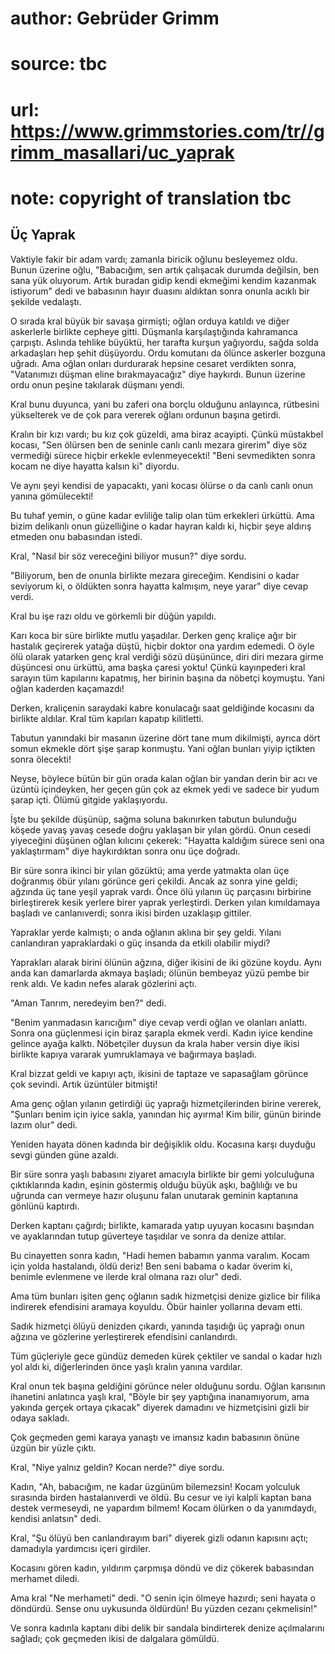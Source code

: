 # author: Gebrüder Grimm
# source: tbc
# url: https://www.grimmstories.com/tr//grimm_masallari/uc_yaprak
# note: copyright of translation tbc

## Üç Yaprak 

Vaktiyle fakir bir adam vardı; zamanla biricik oğlunu besleyemez oldu.
Bunun üzerine oğlu, "Babacığım, sen artık çalışacak durumda değilsin,
ben sana yük oluyorum. Artık buradan gidip kendi ekmeğimi kendim
kazanmak istiyorum" dedi ve babasının hayır duasını aldıktan sonra
onunla acıklı bir şekilde vedalaştı.

O sırada kral büyük bir savaşa girmişti; oğlan orduya katıldı ve diğer
askerlerle birlikte cepheye gitti. Düşmanla karşılaştığında kahramanca
çarpıştı. Aslında tehlike büyüktü, her tarafta kurşun yağıyordu, sağda
solda arkadaşları hep şehit düşüyordu. Ordu komutanı da ölünce askerler
bozguna uğradı. Ama oğlan onları durdurarak hepsine cesaret verdikten
sonra, "Vatanımızı düşman eline bırakmayacağız" diye haykırdı. Bunun
üzerine ordu onun peşine takılarak düşmanı yendi.

Kral bunu duyunca, yani bu zaferi ona borçlu olduğunu anlayınca,
rütbesini yükselterek ve de çok para vererek oğlanı ordunun başına
getirdi.

Kralın bir kızı vardı; bu kız çok güzeldi, ama biraz acayipti. Çünkü
müstakbel kocası, "Sen ölürsen ben de seninle canlı canlı mezara
girerim" diye söz vermediği sürece hiçbir erkekle evlenmeyecekti!
"Beni sevmedikten sonra kocam ne diye hayatta kalsın ki" diyordu.

Ve aynı şeyi kendisi de yapacaktı, yani kocası ölürse o da canlı canlı
onun yanına gömülecekti!

Bu tuhaf yemin, o güne kadar evliliğe talip olan tüm erkekleri ürküttü.
Ama bizim delikanlı onun güzelliğine o kadar hayran kaldı ki, hiçbir
şeye aldırış etmeden onu babasından istedi.

Kral, "Nasıl bir söz vereceğini biliyor musun?" diye sordu.

"Biliyorum, ben de onunla birlikte mezara gireceğim. Kendisini o kadar
seviyorum ki, o öldükten sonra hayatta kalmışım, neye yarar" diye cevap
verdi.

Kral bu işe razı oldu ve görkemli bir düğün yapıldı.

Karı koca bir süre birlikte mutlu yaşadılar. Derken genç kraliçe ağır
bir hastalık geçirerek yatağa düştü, hiçbir doktor ona yardım edemedi. O
öyle ölü olarak yatarken genç kral verdiği sözü düşününce, diri diri
mezara girme düşüncesi onu ürküttü, ama başka çaresi yoktu! Çünkü
kayınpederi kral sarayın tüm kapılarını kapatmış, her birinin başına da
nöbetçi koymuştu. Yani oğlan kaderden kaçamazdı!

Derken, kraliçenin saraydaki kabre konulacağı saat geldiğinde kocasını
da birlikte aldılar. Kral tüm kapıları kapatıp kilitletti.

Tabutun yanındaki bir masanın üzerine dört tane mum dikilmişti, ayrıca
dört somun ekmekle dört şişe şarap konmuştu. Yani oğlan bunları yiyip
içtikten sonra ölecekti!

Neyse, böylece bütün bir gün orada kalan oğlan bir yandan derin bir acı
ve üzüntü içindeyken, her geçen gün çok az ekmek yedi ve sadece bir
yudum şarap içti. Ölümü gitgide yaklaşıyordu.

İşte bu şekilde düşünüp, sağma soluna bakınırken tabutun bulunduğu
köşede yavaş yavaş cesede doğru yaklaşan bir yılan gördü. Onun cesedi
yiyeceğini düşünen oğlan kılıcını çekerek: "Hayatta kaldığım sürece
seni ona yaklaştırmam" diye haykırdıktan sonra onu üçe doğradı.

Bir süre sonra ikinci bir yılan gözüktü; ama yerde yatmakta olan üçe
doğranmış öbür yılanı görünce geri çekildi. Ancak az sonra yine geldi;
ağzında üç tane yeşil yaprak vardı. Önce ölü yılanın üç parçasını
birbirine birleştirerek kesik yerlere birer yaprak yerleştirdi. Derken
yılan kımıldamaya başladı ve canlanıverdi; sonra ikisi birden uzaklaşıp
gittiler.

Yapraklar yerde kalmıştı; o anda oğlanın aklına bir şey geldi. Yılanı
canlandıran yapraklardaki o güç insanda da etkili olabilir miydi?

Yaprakları alarak birini ölünün ağzına, diğer ikisini de iki gözüne
koydu. Aynı anda kan damarlarda akmaya başladı; ölünün bembeyaz yüzü
pembe bir renk aldı. Ve kadın nefes alarak gözlerini açtı.

"Aman Tanrım, neredeyim ben?" dedi.

"Benim yanmadasın karıcığım" diye cevap verdi oğlan ve olanları
anlattı. Sonra ona güçlenmesi için biraz şarapla ekmek verdi. Kadın
iyice kendine gelince ayağa kalktı. Nöbetçiler duysun da krala haber
versin diye ikisi birlikte kapıya vararak yumruklamaya ve bağırmaya
başladı.

Kral bizzat geldi ve kapıyı açtı, ikisini de taptaze ve sapasağlam
görünce çok sevindi. Artık üzüntüler bitmişti!

Ama genç oğlan yılanın getirdiği üç yaprağı hizmetçilerinden birine
vererek, "Şunları benim için iyice sakla, yanından hiç ayırma! Kim
bilir, günün birinde lazım olur" dedi.

Yeniden hayata dönen kadında bir değişiklik oldu. Kocasına karşı duyduğu
sevgi günden güne azaldı.

Bir süre sonra yaşlı babasını ziyaret amacıyla birlikte bir gemi
yolculuğuna çıktıklarında kadın, eşinin göstermiş olduğu büyük aşkı,
bağlılığı ve bu uğrunda can vermeye hazır oluşunu falan unutarak geminin
kaptanına gönlünü kaptırdı.

Derken kaptanı çağırdı; birlikte, kamarada yatıp uyuyan kocasını
başından ve ayaklarından tutup güverteye taşıdılar ve sonra da denize
attılar.

Bu cinayetten sonra kadın, "Hadi hemen babamın yanma varalım. Kocam
için yolda hastalandı, öldü deriz! Ben seni babama o kadar överim ki,
benimle evlenmene ve ilerde kral olmana razı olur" dedi.

Ama tüm bunları işiten genç oğlanın sadık hizmetçisi denize gizlice bir
filika indirerek efendisini aramaya koyuldu. Öbür hainler yollarına
devam etti.

Sadık hizmetçi ölüyü denizden çıkardı, yanında taşıdığı üç yaprağı onun
ağzına ve gözlerine yerleştirerek efendisini canlandırdı.

Tüm güçleriyle gece gündüz demeden kürek çektiler ve sandal o kadar
hızlı yol aldı ki, diğerlerinden önce yaşlı kralın yanına vardılar.

Kral onun tek başına geldiğini görünce neler olduğunu sordu. Oğlan
karısının ihanetini anlatınca yaşlı kral, "Böyle bir şey yaptığına
inanamıyorum, ama yakında gerçek ortaya çıkacak" diyerek damadını ve
hizmetçisini gizli bir odaya sakladı.

Çok geçmeden gemi karaya yanaştı ve imansız kadın babasının önüne üzgün
bir yüzle çıktı.

Kral, "Niye yalnız geldin? Kocan nerde?" diye sordu.

Kadın, "Ah, babacığım, ne kadar üzgünüm bilemezsin! Kocam yolculuk
sırasında birden hastalanıverdi ve öldü. Bu cesur ve iyi kalpli kaptan
bana destek vermeseydi, ne yapardım bilmem! Kocam ölürken o da
yanımdaydı, kendisi anlatsın" dedi.

Kral, "Şu ölüyü ben canlandırayım bari" diyerek gizli odanın kapısını
açtı; damadıyla yardımcısı içeri girdiler.

Kocasını gören kadın, yıldırım çarpmışa döndü ve diz çökerek babasından
merhamet diledi.

Ama kral "Ne merhameti" dedi. "O senin için ölmeye hazırdı; seni
hayata o döndürdü. Sense onu uykusunda öldürdün! Bu yüzden cezanı
çekmelisin!"

Ve sonra kadınla kaptanı dibi delik bir sandala bindirterek denize
açılmalarını sağladı; çok geçmeden ikisi de dalgalara gömüldü.
